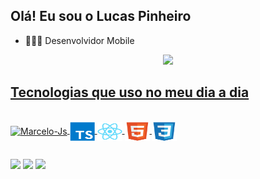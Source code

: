 ## Olá! Eu sou o Lucas Pinheiro

- 👨🏽‍💻 Desenvolvidor Mobile

<div align="center">
  <a href="https://github.com/LucasC-Pinheiro">
  <img height="180em" src="https://github-readme-stats.vercel.app/api/top-langs/?username=LucasC-Pinheiro&layout=compact&langs_count=7&theme=radical"/>
</div>

## Tecnologias que uso no meu dia a dia

 <div style="display: inline_block"><br>
  <img align="center" alt="Marcelo-Js" height="30" width="40" src="[https://raw.githubusercontent.com/devicons/devicon/master/icons/javascript/javascript-plain.svg](https://raw.githubusercontent.com/devicons/devicon/master/icons/java/java-plain.svg)">
  <img align="center" alt="Marcelo-Ts" height="30" width="40" src="https://raw.githubusercontent.com/devicons/devicon/master/icons/typescript/typescript-plain.svg">
 <img align="center" alt="Marcelo-Ts" height="30" width="40" src="https://raw.githubusercontent.com/devicons/devicon/master/icons/react/react-original.svg">       
  <img align="center" alt="Marcelo-HTML" height="30" width="40" src="https://raw.githubusercontent.com/devicons/devicon/master/icons/html5/html5-original.svg">
  <img align="center" alt="Marcelo-CSS" height="30" width="40" src="https://raw.githubusercontent.com/devicons/devicon/master/icons/css3/css3-original.svg">
 </div>
  
  ##

 <div> 
  <a href="https://www.instagram.com/lukaspinheiiro/" target="_blank"><img src="https://img.shields.io/badge/-Instagram-%23E4405F?style=for-the-badge&logo=instagram&logoColor=white" target="_blank"></a>
  <a href = "pinheirotj69@gmail.com"><img src="https://img.shields.io/badge/-Gmail-%23333?style=for-the-badge&logo=gmail&logoColor=white" target="_blank"></a>
  <a href="https://www.linkedin.com/in/Lucas Pinheiro/" target="_blank"><img src="https://img.shields.io/badge/-LinkedIn-%230077B5?style=for-the-badge&logo=linkedin&logoColor=white" target="_blank"></a> 


   
